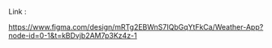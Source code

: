 Link :

https://www.figma.com/design/mRTg2EBWnS7IQbGqYtFkCa/Weather-App?node-id=0-1&t=kBDvjb2AM7p3Kz4z-1